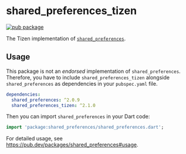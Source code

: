 # shared_preferences_tizen

[![pub package](https://img.shields.io/pub/v/shared_preferences_tizen.svg)](https://pub.dev/packages/shared_preferences_tizen)

The Tizen implementation of [`shared_preferences`](https://pub.dev/packages/shared_preferences).

## Usage

This package is not an _endorsed_ implementation of `shared_preferences`. Therefore, you have to include `shared_preferences_tizen` alongside `shared_preferences` as dependencies in your `pubspec.yaml` file.

```yaml
dependencies:
  shared_preferences: ^2.0.9
  shared_preferences_tizen: ^2.1.0
```

Then you can import `shared_preferences` in your Dart code:

```dart
import 'package:shared_preferences/shared_preferences.dart';
```

For detailed usage, see https://pub.dev/packages/shared_preferences#usage.
